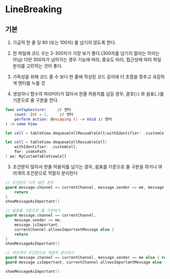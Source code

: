 # LineBreaking

## 기본

1. 가급적 한 줄 당 80 (또는 100자) 를 넘기지 않도록 한다.

2. 한 파일에 코드 수는 2-300자가 가장 보기 좋다.(300자를 넘기지 말라는 의미는 아님)
   다만 300자가 넘어가는 경우 기능에 따라, 중요도 따라, 접근성에 따라 파일 분리를 고민하는 것이 좋다.

4. 가독성을 위해 코드 줄 수 보다 한 줄에 작성된 코드 길이에 더 초점을 맞추고 과감하게 엔터를 누를 것

5. 생성자나 함수의 파라미터가 많아서 한줄 허용치를 넘길 경우, 괄호(`(`) 와 쉼표(`,`)를 기준으로 줄 구분을 한다.

```swift
func onTapGesture(     // 엔터
    count: Int = 1,     // 엔터
    perform action: @escaping () -> Void // 엔터
) -> some View
```

```swift
let cell = tableView.dequeueCellReusableCell(withIdentifier: .customCell, for: indexPath) as! MyCustomTableViewCell

let cell = tableView.dequeueCellReusableCell(
    withIdentifier: .customCell,
    for: indexPath
) as! MyCustomTableViewCell
```

3. 조건문이 많아서 한줄 허용치를 넘기는 경우, 쉼표를 기준으로 줄 구분을 하거나 여러개의 조건문으로 적절히 분리한다

```swift
// 조건문이 너무 많은 경우
guard message.channel == currentChannel, message.sender == me, message.isImportant, currentChannel.allowsImportantMessage else {
    return
}
showMessageAsImportant()
```
```swift
// 쉼표를 기준으로 줄 구분하기
guard message.channel == currentChannel,
    message.sender == me,
    message.isImportant,
    currentChannel.allowsImportantMessage else {
    return
}
showMessageAsImportant()
```
```swift
// 여러개의 조건문으로 적절히 분리하기
guard message.channel == currentChannel, message.sender == me else { return }
guard message.isImportant, currentChannel.allowsImportantMessage else { return }

showMessageAsImportant()
```

